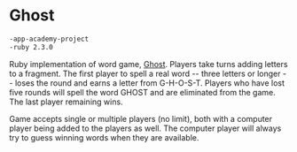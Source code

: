 # Ghost

```sh
-app-academy-project
-ruby 2.3.0
```
Ruby implementation of word game, [Ghost][ghost-wiki]. Players take turns adding letters to a fragment. The first player to spell a real word -- three letters or longer -- loses the round and earns a letter from G-H-O-S-T. Players who have lost five rounds will spell the word GHOST and are eliminated from the game. The last player remaining wins.

[ghost-wiki]: https://en.wikipedia.org/wiki/Ghost_(game)

Game accepts single or multiple players (no limit), both with a computer player being added to the players as well. The computer player will always try to guess winning words when they are available.
